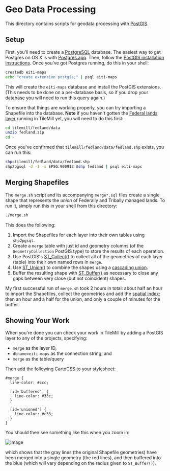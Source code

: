 # Geo Data Processing
This directory contains scripts for geodata processing with [PostGIS].

## Setup
First, you'll need to create a [PostgreSQL] database. The easiest way to get
Postgres on OS X is with [Postgres.app](http://postgresapp.com/). Then, follow
the [PostGIS installation instructions](http://postgis.net/install/). Once
you've got Postgres running, do this in your shell:

```sh
createdb eiti-maps
echo "create extension postgis;" | psql eiti-maps
```

This will create the `eiti-maps` database and install the PostGIS extensions.
(This needs to be done on a per-database basis, so if you drop your database
you will need to run this query again.)

To ensure that things are working properly, you can try importing a Shapefile
into the database. **Note** if you haven't gotten the [Federal lands
layer](../tilemill/fedland) running in TileMill yet, you will need to do this
first:

```sh
cd tilemill/fedland/data
unzip fedland.zip
cd -
```

Once you've confirmed that `tilemill/fedland/data/fedland.shp` exists, you can
run this:

```sh
shp=tilemill/fedland/data/fedland.shp
shp2pgsql -d -I -s EPSG:900913 $shp fedland | psql eiti-maps
```

## Merging Shapefiles
The `merge.sh` script and its accompanying `merge*.sql` files create a single
shape that represents the *union* of Federally and Tribally managed lands.
To run it, simply run this in your shell from this directory:

```sh
./merge.sh
```

This does the following:

1. Import the Shapefiles for each layer into their own tables using
   `shp2pgsql`.
2. Create a `merge` table with just id and geometry columns (of the
   `GeometryCollection` PostGIS type) to store the results of each operation.
3. Use PostGIS's [ST_Collect()] to collect all of the geometries of each layer
   (table) into their own named rows in `merge`.
4. Use [ST_Union()] to combine the shapes using a [cascading union].
5. Buffer the resulting shape with [ST_Buffer()] as necessary to close any gaps
   between very close (but not coincident) shapes.

My first successful run of `merge.sh` took 2 hours in total: about half an hour
to import the Shapefiles, collect the geometries and add the [spatial index];
then an hour and a half for the union, and only a couple of minutes for the
buffer.

## Showing Your Work
When you're done you can check your work in TileMill by adding a PostGIS layer
to any of the projects, specifying:

* `merge` as the layer ID,
* `dbname=eiti-maps` as the connection string, and
* `merge` as the table/query

Then add the following CartoCSS to your stylesheet:

```carto
#merge {
  line-color: #ccc;
  
  [id='buffered'] {
    line-color: #33c;
  }
  
  [id='unioned'] {
    line-color: #c33;
  }
}
```

You should then see something like this when you zoom in:

![image](https://cloud.githubusercontent.com/assets/113896/6857076/83f9e5e4-d3c1-11e4-90aa-73c564368075.png)

which shows that the gray lines (the original Shapefile geometries)
have been merged into a single geometry (the red lines), and then
buffered into the blue (which will vary depending on the radius given
to `ST_Buffer()`).

[PostGIS]: http://postgis.net/
[PostgreSQL]: http://www.postgresql.org/
[ST_Collect()]: http://www.postgis.org/docs/ST_Collect.html
[ST_Union()]: http://www.postgis.org/docs/ST_Union.html
[cascading union]: http://lin-ear-th-inking.blogspot.com/2007/11/fast-polygon-merging-in-jts-using.html
[spatial index]: http://revenant.ca/www/postgis/workshop/indexing.html
[ST_Buffer()]: http://www.postgis.org/docs/ST_Buffer.html

